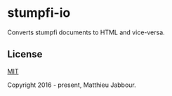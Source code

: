 # stumpfi-io

Converts stumpfi documents to HTML and vice-versa.


## License

[MIT](http://opensource.org/licenses/MIT)

Copyright 2016 - present, Matthieu Jabbour.
